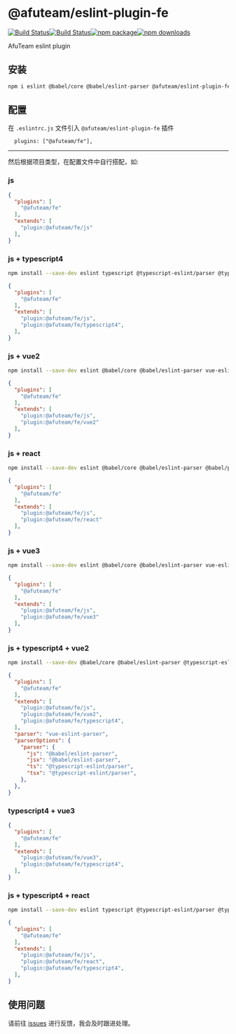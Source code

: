 # @afuteam/eslint-plugin-fe

[![Build Status](https://github.com/eyea/afu-eslint-rule/workflows/ci/badge.svg)](https://github.com/eyea/afu-eslint-rule/actions/workflows/ci.yml)[![Build Status](https://github.com/eyea/afu-eslint-rule/workflows/rulesCoverage/badge.svg)](https://github.com/eyea/afu-eslint-rule/actions/workflows/rulesCoverage.yml)[![npm package](https://img.shields.io/npm/v/@afuteam/eslint-plugin-fe.svg)](https://www.npmjs.com/package/@afuteam/eslint-plugin-fe)[![npm downloads](https://img.shields.io/npm/dm/@afuteam/eslint-plugin-fe.svg)](https://www.npmjs.com/package/@afuteam/eslint-plugin-fe)

AfuTeam eslint plugin

## 安装
```bash
npm i eslint @babel/core @babel/eslint-parser @afuteam/eslint-plugin-fe@latest -D
```

## 配置

在  `.eslintrc.js` 文件引入 ```@afuteam/eslint-plugin-fe``` 插件

```
  plugins: ["@afuteam/fe"],
```

<hr >

然后根据项目类型，在配置文件中自行搭配，如:

###  js
```json
{
  "plugins": [
    "@afuteam/fe"
  ],
  "extends": [
    "plugin:@afuteam/fe/js"
  ],
}
```

###  js + typescript4

```bash
npm install --save-dev eslint typescript @typescript-eslint/parser @typescript-eslint/eslint-plugin  @afuteam/eslint-plugin-fe@latest
```

```json
{
  "plugins": [
    "@afuteam/fe"
  ],
  "extends": [
    "plugin:@afuteam/fe/js",
    "plugin:@afuteam/fe/typescript4",
  ],
}
```

###  js + vue2

```bash
npm install --save-dev eslint @babel/core @babel/eslint-parser vue-eslint-parser eslint-plugin-vue  @afuteam/eslint-plugin-fe@latest
```

```json
{
  "plugins": [
    "@afuteam/fe"
  ],
  "extends": [
    "plugin:@afuteam/fe/js",
    "plugin:@afuteam/fe/vue2"
  ],
}
```

### js + react

```bash
npm install --save-dev eslint @babel/core @babel/eslint-parser @babel/preset-react@latest eslint-plugin-react @afuteam/eslint-plugin-fe@latest
```

```json
{
  "plugins": [
    "@afuteam/fe"
  ],
  "extends": [
    "plugin:@afuteam/fe/js",
    "plugin:@afuteam/fe/react"
  ],
}
```

### js + vue3

```bash
npm install --save-dev eslint @babel/core @babel/eslint-parser vue-eslint-parser eslint-plugin-vue  @afuteam/eslint-plugin-fe@latest
```

```json
{
  "plugins": [
    "@afuteam/fe"
  ],
  "extends": [
    "plugin:@afuteam/fe/js",
    "plugin:@afuteam/fe/vue3"
  ],
}
```

### js + typescript4 + vue2

```bash
npm install --save-dev @babel/core @babel/eslint-parser @typescript-eslint/eslint-plugin @typescript-eslint/parser @vue/eslint-config-typescript eslint eslint-plugin-vue vue-eslint-parser @afuteam/eslint-plugin-fe@latest
```

```json
{
  "plugins": [
    "@afuteam/fe"
  ],
  "extends": [
    "plugin:@afuteam/fe/js",
    "plugin:@afuteam/fe/vue2",
    "plugin:@afuteam/fe/typescript4",
  ],
  "parser": "vue-eslint-parser",
  "parserOptions": {
    "parser": {
      "js": "@babel/eslint-parser",
      "jsx": "@babel/eslint-parser",
      "ts": "@typescript-eslint/parser",
      "tsx": "@typescript-eslint/parser",
    },
  },
}
```

### typescript4 + vue3

```json
{
  "plugins": [
    "@afuteam/fe"
  ],
  "extends": [
    "plugin:@afuteam/fe/vue3",
    "plugin:@afuteam/fe/typescript4",
  ],
}
```

### js + typescript4 + react

```bash
npm install --save-dev eslint typescript @typescript-eslint/parser @typescript-eslint/eslint-plugin eslint-plugin-react  @afuteam/eslint-plugin-fe@latest
```

```json
{
  "plugins": [
    "@afuteam/fe"
  ],
  "extends": [
    "plugin:@afuteam/fe/js",
    "plugin:@afuteam/fe/react",
    "plugin:@afuteam/fe/typescript4",
  ],
}
```

## 使用问题

请前往 [issues](https://github.com/eyea/afu-eslint-rule/issues) 进行反馈，我会及时跟进处理。